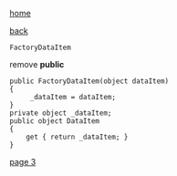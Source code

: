 [home](./page01.md)

[back](./page01.md)

```
FactoryDataItem
```

remove **public**


```
public FactoryDataItem(object dataItem)
{
     _dataItem = dataItem;
}
private object _dataItem;
public object DataItem
{
    get { return _dataItem; }
}
```



[page 3](./page03.md)
